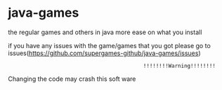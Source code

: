# java-games
the regular games and others in java more ease on what you install

if you have any issues with the game/games that you got please go to issues(https://github.com/supergames-github/java-games/issues)

                                               !!!!!!!!Warning!!!!!!!!
 Changing the code may crash this soft ware

